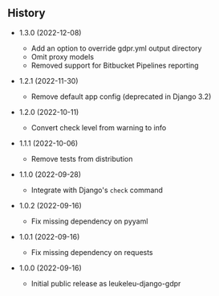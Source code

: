 History
-------

* 1.3.0 (2022-12-08)

  * Add an option to override gdpr.yml output directory
  * Omit proxy models
  * Removed support for Bitbucket Pipelines reporting

* 1.2.1 (2022-11-30)

  * Remove default app config (deprecated in Django 3.2)

* 1.2.0 (2022-10-11)

  * Convert check level from warning to info

* 1.1.1 (2022-10-06)

  * Remove tests from distribution

* 1.1.0 (2022-09-28)

  * Integrate with Django's `check` command

* 1.0.2 (2022-09-16)

  * Fix missing dependency on pyyaml

* 1.0.1 (2022-09-16)

  * Fix missing dependency on requests

* 1.0.0 (2022-09-16)

  * Initial public release as leukeleu-django-gdpr
